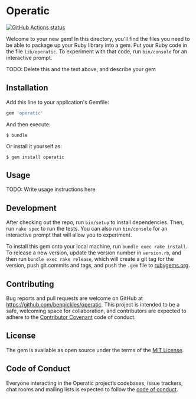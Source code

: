 # Operatic

[![GitHub Actions status](https://github.com/benpickles/operatic/workflows/Ruby/badge.svg)](https://github.com/benpickles/operatic)

Welcome to your new gem! In this directory, you'll find the files you need to be able to package up your Ruby library into a gem. Put your Ruby code in the file `lib/operatic`. To experiment with that code, run `bin/console` for an interactive prompt.

TODO: Delete this and the text above, and describe your gem

## Installation

Add this line to your application's Gemfile:

```ruby
gem 'operatic'
```

And then execute:

    $ bundle

Or install it yourself as:

    $ gem install operatic

## Usage

TODO: Write usage instructions here

## Development

After checking out the repo, run `bin/setup` to install dependencies. Then, run `rake spec` to run the tests. You can also run `bin/console` for an interactive prompt that will allow you to experiment.

To install this gem onto your local machine, run `bundle exec rake install`. To release a new version, update the version number in `version.rb`, and then run `bundle exec rake release`, which will create a git tag for the version, push git commits and tags, and push the `.gem` file to [rubygems.org](https://rubygems.org).

## Contributing

Bug reports and pull requests are welcome on GitHub at https://github.com/benpickles/operatic. This project is intended to be a safe, welcoming space for collaboration, and contributors are expected to adhere to the [Contributor Covenant](http://contributor-covenant.org) code of conduct.

## License

The gem is available as open source under the terms of the [MIT License](https://opensource.org/licenses/MIT).

## Code of Conduct

Everyone interacting in the Operatic project’s codebases, issue trackers, chat rooms and mailing lists is expected to follow the [code of conduct](https://github.com/benpickles/operatic/blob/master/CODE_OF_CONDUCT.md).
